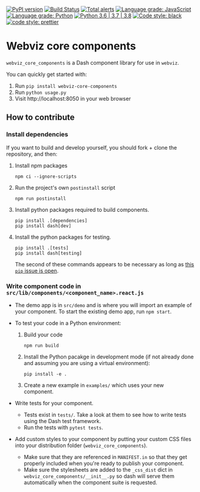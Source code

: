 [![PyPI version](https://badge.fury.io/py/webviz-core-components.svg)](https://badge.fury.io/py/webviz-core-components)
[![Build Status](https://github.com/equinor/webviz-core-components/workflows/webviz-core-components/badge.svg)](https://github.com/equinor/webviz-core-components/actions?query=branch%3Amaster)
[![Total alerts](https://img.shields.io/lgtm/alerts/g/equinor/webviz-core-components.svg?logo=lgtm&logoWidth=18)](https://lgtm.com/projects/g/equinor/webviz-core-components/alerts/)
[![Language grade: JavaScript](https://img.shields.io/lgtm/grade/javascript/g/equinor/webviz-core-components.svg?logo=lgtm&logoWidth=18)](https://lgtm.com/projects/g/equinor/webviz-core-components/context:javascript)
[![Language grade: Python](https://img.shields.io/lgtm/grade/python/g/equinor/webviz-core-components.svg?logo=lgtm&logoWidth=18)](https://lgtm.com/projects/g/equinor/webviz-core-components/context:python)
[![Python 3.6 | 3.7 | 3.8](https://img.shields.io/badge/python-3.6%20|%203.7%20|%203.8-blue.svg)](https://www.python.org/)
[![Code style: black](https://img.shields.io/badge/code%20style-black%20%28Python%29-000000.svg)](https://github.com/psf/black)
[![code style: prettier](https://img.shields.io/badge/code_style-prettier%20%28JavaScript%29-ff69b4.svg)](https://github.com/prettier/prettier)

# Webviz core components

`webviz_core_components` is a Dash component library for use in `webviz`.

You can quickly get started with:

1.  Run `pip install webviz-core-components`
2.  Run `python usage.py`
3.  Visit http://localhost:8050 in your web browser

## How to contribute

### Install dependencies

If you want to build and develop yourself, you should fork + clone the repository, and
then:

1. Install npm packages
    ```
    npm ci --ignore-scripts
    ```
2. Run the project's own `postinstall` script
    ```
    npm run postinstall
    ```
3. Install python packages required to build components.
    ```
    pip install .[dependencies]
    pip install dash[dev]
    ```
4. Install the python packages for testing.
    ```
    pip install .[tests]
    pip install dash[testing]
    ```
    The second of these commands appears to be necessary as long as
    [this `pip` issue is open](https://github.com/pypa/pip/issues/4957).

### Write component code in `src/lib/components/<component_name>.react.js`

- The demo app is in `src/demo` and is where you will import an example of your
  component. To start the existing demo app, run `npm start`.
- To test your code in a Python environment:
    1. Build your code
        ```
        npm run build
        ```
    2. Install the Python pacakge in development mode (if not already done and
       assuming you are using a virtual environment):
        ```
        pip install -e .
        ```
    3. Create a new example in `examples/` which uses your new component.

-   Write tests for your component.
    -   Tests exist in `tests/`. Take a look at them to see how to write tests using
        the Dash test framework.
    -   Run the tests with `pytest tests`.

-   Add custom styles to your component by putting your custom CSS files into
    your distribution folder (`webviz_core_components`).
    -   Make sure that they are referenced in `MANIFEST.in` so that they get
        properly included when you're ready to publish your component.
    -   Make sure the stylesheets are added to the `_css_dist` dict in
        `webviz_core_components/__init__.py` so dash will serve them
        automatically when the component suite is requested.
